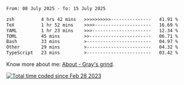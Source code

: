 <!--START_SECTION:waka-->

```txt
From: 08 July 2025 - To: 15 July 2025

zsh          4 hrs 42 mins   >>>>>>>>>>---------------   41.91 %
TeX          1 hr 52 mins    >>>>---------------------   16.69 %
YAML         1 hr 23 mins    >>>----------------------   12.34 %
TOML         45 mins         >>-----------------------   06.71 %
Bash         33 mins         >------------------------   04.97 %
Other        29 mins         >------------------------   04.32 %
TypeScript   23 mins         >------------------------   03.42 %
```

<!--END_SECTION:waka-->

<!-- [![grayxu's github stats](https://github-readme-stats.vercel.app/api?username=grayxu&count_private=true&show_icons=true)](https://github.com/grayxu) -->

Know more about me: [About - Gray's grind](https://www.grayxu.cn/).
<p align="left">
  <a href="https://wakatime.com/@c69eb31e-43a1-463f-8968-c3449e386f57"><img src="https://wakatime.com/badge/user/c69eb31e-43a1-463f-8968-c3449e386f57.svg" title="Total time coded since Feb 28 2023" /></a>
</p>

